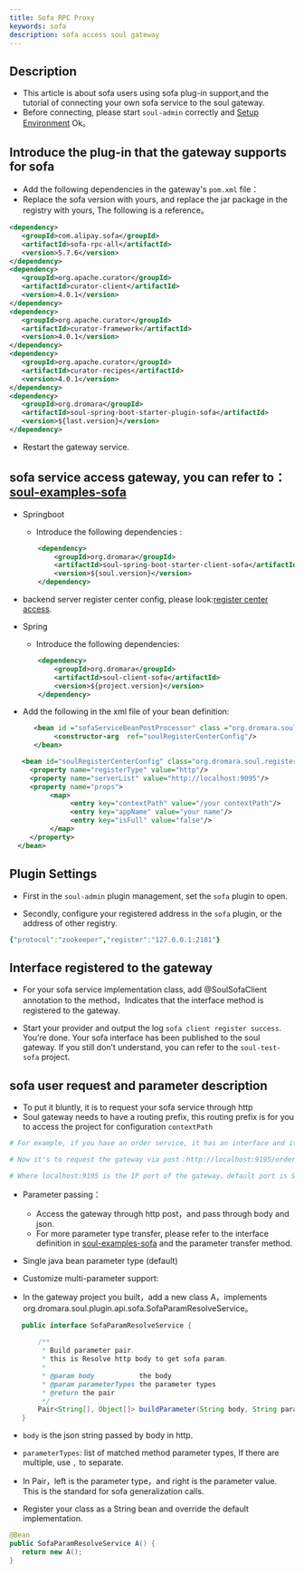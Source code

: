 ```yaml
---
title: Sofa RPC Proxy
keywords: sofa
description: sofa access soul gateway
---
```


## Description

* This article is about sofa users using sofa plug-in support,and the tutorial of connecting your own sofa service to the soul gateway.
* Before connecting, please start `soul-admin` correctly and [Setup Environment](../soul-set-up) Ok。

## Introduce the plug-in that the gateway supports for sofa

* Add the following dependencies in the gateway's `pom.xml` file：
* Replace the sofa version with yours, and replace the jar package in the registry with yours, The following is a reference。

 ```xml
<dependency>
    <groupId>com.alipay.sofa</groupId>
    <artifactId>sofa-rpc-all</artifactId>
    <version>5.7.6</version>
</dependency>
<dependency>
    <groupId>org.apache.curator</groupId>
    <artifactId>curator-client</artifactId>
    <version>4.0.1</version>
</dependency>
<dependency>
    <groupId>org.apache.curator</groupId>
    <artifactId>curator-framework</artifactId>
    <version>4.0.1</version>
</dependency>
<dependency>
    <groupId>org.apache.curator</groupId>
    <artifactId>curator-recipes</artifactId>
    <version>4.0.1</version>
</dependency>
<dependency>
    <groupId>org.dromara</groupId>
    <artifactId>soul-spring-boot-starter-plugin-sofa</artifactId>
    <version>${last.version}</version>
</dependency>
```

* Restart the gateway service.

## sofa service access gateway, you can refer to：[soul-examples-sofa](https://github.com/dromara/soul/tree/master/soul-examples/soul-examples-sofa)

* Springboot

    * Introduce the following dependencies :
 ```xml
        <dependency>
            <groupId>org.dromara</groupId>
            <artifactId>soul-spring-boot-starter-client-sofa</artifactId>
            <version>${soul.version}</version>
        </dependency>
 ```

  * backend server register center config, please look:[register center access](../register-center-access).

* Spring

   * Introduce the following dependencies:
 ```xml
        <dependency>
            <groupId>org.dromara</groupId>
            <artifactId>soul-client-sofa</artifactId>
            <version>${project.version}</version>
        </dependency>
   ```
   * Add the following in the xml file of your bean definition:
   
  ```xml
        <bean id ="sofaServiceBeanPostProcessor" class ="org.dromara.soul.client.sofa.SofaServiceBeanPostProcessor">
             <constructor-arg  ref="soulRegisterCenterConfig"/>
        </bean>

     <bean id="soulRegisterCenterConfig" class="org.dromara.soul.register.common.config.SoulRegisterCenterConfig">
       <property name="registerType" value="http"/>
       <property name="serverList" value="http://localhost:9095"/>
       <property name="props">
            <map>
                 <entry key="contextPath" value="/your contextPath"/>
                 <entry key="appName" value="your name"/>
                 <entry key="isFull" value="false"/>
            </map>
       </property>
    </bean>
   ```

## Plugin Settings

* First in the `soul-admin` plugin management, set the `sofa` plugin to open.

* Secondly, configure your registered address in the `sofa` plugin, or the address of other registry.

```yaml
{"protocol":"zookeeper","register":"127.0.0.1:2181"}
```

## Interface registered to the gateway

* For your sofa service implementation class, add @SoulSofaClient annotation to the method，Indicates that the interface method is registered to the gateway.

* Start your provider and output the log `sofa client register success`. You’re done. Your sofa interface has been published to the soul gateway. If you still don’t understand, you can refer to the `soul-test-sofa` project.

## sofa user request and parameter description

* To put it bluntly, it is to request your sofa service through http
* Soul gateway needs to have a routing prefix, this routing prefix is for you to access the project for configuration `contextPath`

```yaml
# For example, if you have an order service, it has an interface and its registration path /order/test/save

# Now it's to request the gateway via post：http://localhost:9195/order/test/save

# Where localhost:9195 is the IP port of the gateway，default port is 9195 ，/order is the contextPath of your sofa access gateway configuration
```

* Parameter passing：

   * Access the gateway through http post，and pass through body and json.
   * For more parameter type transfer, please refer to the interface definition in [soul-examples-sofa](https://github.com/dromara/soul/tree/master/soul-examples/soul-examples-sofa) and the parameter transfer method.

* Single java bean parameter type (default)
* Customize multi-parameter support:
* In the gateway project you built，add a new class A，implements org.dromara.soul.plugin.api.sofa.SofaParamResolveService。

 ```java
    public interface SofaParamResolveService {
    
        /**
         * Build parameter pair.
         * this is Resolve http body to get sofa param.
         *
         * @param body           the body
         * @param parameterTypes the parameter types
         * @return the pair
         */
        Pair<String[], Object[]> buildParameter(String body, String parameterTypes);
    }
  ```

  * `body` is the json string passed by body in http. 

  * `parameterTypes`: list of matched method parameter types, If there are multiple, use `,` to separate.

  * In Pair，left is the parameter type，and right is the parameter value. This is the standard for sofa generalization calls.

  * Register your class as a String bean and override the default implementation.

 ```java
@Bean
public SofaParamResolveService A() {
    return new A();
}
```
